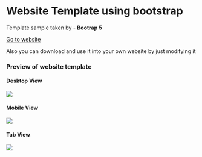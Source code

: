 <h1>Website Template using bootstrap</h1>
<p>Template sample taken by - <strong>Bootrap 5</strong></p>
<a href="https://prathameshvattamwar.github.io/template1/" target="_blank">Go to website</a>
<p>Also you can download and use it into your own website by just modifying it</p>
<h3>Preview of website template</h3>
<h4>Desktop View</h4>
<img src="https://i.imgur.com/4GZjYk8.png"/>
<h4>Mobile View</h4>
<img src="https://i.imgur.com/3uMVZVk.png"/>
<h4>Tab View</h4>
<img src="https://i.imgur.com/rIEU6Mf.png"/>
